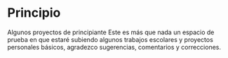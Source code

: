 # Principio
Algunos proyectos de principiante
Este es más que nada un espacio de prueba en que estaré subiendo algunos trabajos escolares y proyectos personales básicos, agradezco sugerencias, comentarios y correcciones.
